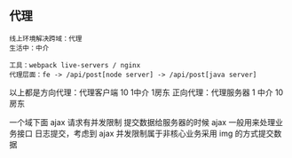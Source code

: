 ## 代理
    线上环境解决跨域：代理
    生活中：中介

    工具：webpack live-servers / nginx
    代理层面：fe -> /api/post[node server] -> /api/post[java server]

以上都是方向代理：代理客户端
10 1中介 1房东
正向代理：代理服务器
1 中介 10房东

一个域下面 ajax 请求有并发限制
提交数据给服务器的时候 ajax 一般用来处理业务接口
日志提交，考虑到 ajax 并发限制属于非核心业务采用 img 的方式提交数据
<!-- https://web.u51.com/api.u51.com/nodejs-performance-log-server/t.png?_u=https%3A%2F%2Fwww.u51.com%2F&_o=&_v=0.2.24&dns=0&ntw=46&dlt=926&dct=2341&tlt=2342&spt=906&kmdNetwork=&kmdOs=&kmdHasBg=false -->
